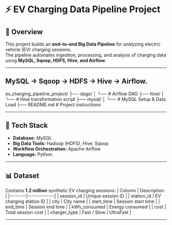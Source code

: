 # ⚡ EV Charging Data Pipeline Project

## 🚀 Overview
This project builds an **end-to-end Big Data Pipeline** for analyzing electric vehicle (EV) charging sessions.  
The pipeline automates ingestion, processing, and analysis of charging data using **MySQL, Sqoop, HDFS, Hive, and Airflow**.

---
MySQL → Sqoop → HDFS → Hive → Airflow.
---

ev_charging_pipeline_project/
├── dags/
│ └── # Airflow DAG
├── hive/
│ └── # Hive transformation script
├── mysql/
│ └── # MySQL Setup & Data Load
├── README.md # Project instructions

---


## 🧰 Tech Stack
- **Database:** MySQL  
- **Big Data Tools:** Hadoop (HDFS), Hive, Sqoop  
- **Workflow Orchestration:** Apache Airflow  
- **Language:** Python

---

## 📊 Dataset
Contains **1.2 million** synthetic EV charging sessions:
| Column | Description |
|--------|-------------|
| session_id | Unique session ID |
| station_id | EV charging station ID |
| city | City name |
| start_time | Session start time |
| end_time | Session end time |
| kWh_consumed | Energy consumed |
| cost | Total session cost |
| charger_type | Fast / Slow / UltraFast |

---

